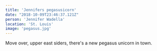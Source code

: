 ```yaml
---
title: 'Jennifers pegasusicorn'
date: "2018-10-09T23:46:37.121Z"
person: 'Jennifer Wadella'
location: 'St. Louis'
image: 'pegasus.jpg'
---
```


Move over, upper east siders, there's a new pegasus unicorn in town.
